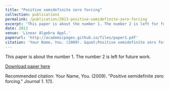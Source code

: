 ```yaml
---
title: "Positive semidefinite zero forcing"
collection: publications
permalink: /publication/2013-positive-semidefinite-zero-forcing
excerpt: 'This paper is about the number 1. The number 2 is left for future work.'
date: 2013
venue: 'Linear Algebra Appl.'
paperurl: 'http://academicpages.github.io/files/paper1.pdf'
citation: 'Your Name, You. (2009). &quot;Positive semidefinite zero forcing.&quot; <i>Journal 1</i>. 1(1).'
---
```

This paper is about the number 1. The number 2 is left for future work.

[Download paper here](http://academicpages.github.io/files/paper1.pdf)

Recommended citation: Your Name, You. (2009). "Positive semidefinite zero forcing." <i>Journal 1</i>. 1(1).